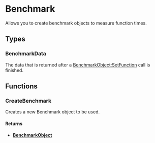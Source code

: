 # Benchmark

Allows you to create benchmark objects to measure function times.

## Types

### BenchmarkData <Badge type="tip" text="public" />

The data that is returned after a [BenchmarkObject:SetFunction](/api/libraries/benchmarkobject#setfunction) call is finished.

## Functions

### CreateBenchmark

Creates a new Benchmark object to be used.

#### Returns

* **[BenchmarkObject](/api/libraries/benchmarkobject)**